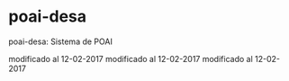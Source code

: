# poai-desa
poai-desa: Sistema de POAI

modificado al 12-02-2017
modificado al 12-02-2017
modificado al 12-02-2017